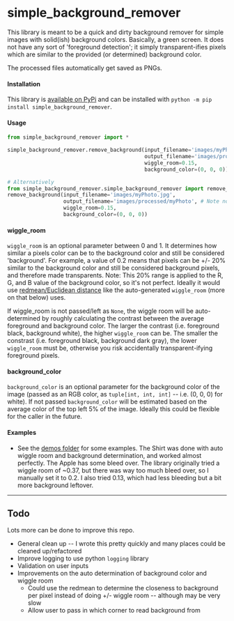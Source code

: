 # simple_background_remover
This library is meant to be a quick and dirty background remover for simple images with solid(ish) background colors. Basically, a green screen. It does not have any sort of 'foreground detection'; it simply transparent-ifies pixels which are similar to the provided (or determined) background color.

The processed files automatically get saved as PNGs.

#### Installation
This library is [available on PyPi](https://pypi.org/project/simple-background-remover/) and can be installed with `python -m pip install simple_background_remover`.

#### Usage
```python
from simple_background_remover import *

simple_background_remover.remove_background(input_filename='images/myPhoto.jpg',
                                            output_filename='images/processed/myPhoto', # Note no file extension
                                            wiggle_room=0.15, 
                                            background_color=(0, 0, 0))

# Alternatively
from simple_background_remover.simple_background_remover import remove_background
remove_background(input_filename='images/myPhoto.jpg',
                  output_filename='images/processed/myPhoto', # Note no file extension
                  wiggle_room=0.15, 
                  background_color=(0, 0, 0))
```

#### wiggle_room
`wiggle_room` is an optional parameter between 0 and 1. It determines how similar a pixels color can be to the background color and still be considered 'background'. For example, a value of 0.2 means that pixels can be +/- 20% similar to the background color and still be considered background pixels, and therefore made transparents. Note: This 20% range is applied to the R, G, and B value of the background color, so it's not perfect. Ideally it would use [redmean/Euclidean distance](https://en.wikipedia.org/wiki/Color_difference) like the auto-generated `wiggle_room` (more on that below) uses.

If wiggle_room is not passed/left as `None`, the wiggle room will be auto-determined by roughly calculating the contrast between the average foreground and background color. The larger the contrast (i.e. foreground black, background white), the higher `wiggle_room` can be. The smaller the constrast (i.e. foreground black, background dark gray), the lower `wiggle_room` must be, otherwise you risk accidentally transparent-ifying foreground pixels.

#### background_color
`background_color` is an optional parameter for the background color of the image (passed as an RGB color, as `tuple[int, int, int]` -- i.e. (0, 0, 0) for white). If not passed `background_color` will be estimated based on the average color of the top left 5% of the image. Ideally this could be flexible for the caller in the future. 

#### Examples
 - See the [demos folder](https://github.com/oversizedcanoe/simple_background_remover/tree/main/demos) for some examples. The Shirt was done with auto wiggle room and background determination, and worked almost perfectly. The Apple has some bleed over. The library originally tried a wiggle room of ~0.37, but there was way too much bleed over, so I manually set it to 0.2. I also tried 0.13, which had less bleeding but a bit more background leftover.

---
## Todo
Lots more can be done to improve this repo. 
 - General clean up -- I wrote this pretty quickly and many places could be cleaned up/refactored
 - Improve logging to use python `logging` library
 - Validation on user inputs
 - Improvements on the auto determination of background color and wiggle room
   - Could use the redmean to determine the closeness to background per pixel instead of doing +/- wiggle room -- although may be very slow
   - Allow user to pass in which corner to read background from